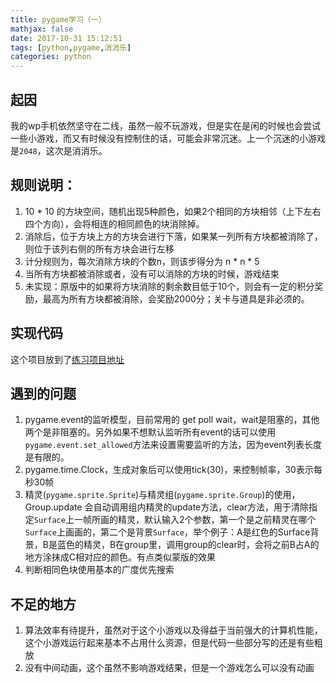 ```yaml
---
title: pygame学习（一）
mathjax: false
date: 2017-10-31 15:12:51
tags: [python,pygame,消消乐]
categories: python
---
```


## 起因 
我的wp手机依然坚守在二线，虽然一般不玩游戏，但是实在是闲的时候也会尝试一些小游戏，而又有时候没有控制住的话，可能会非常沉迷。上一个沉迷的小游戏是`2048`，这次是消消乐。
<!-- more --> 
## 规则说明：
1. 10 * 10 的方块空间，随机出现5种颜色，如果2个相同的方块相邻（上下左右四个方向），会将相连的相同颜色的块消除掉。
2. 消除后，位于方块上方的方块会进行下落，如果某一列所有方块都被消除了，则位于该列右侧的所有方块会进行左移
3. 计分规则为，每次消除方块的个数n，则该步得分为 n * n * 5
4. 当所有方块都被消除或者，没有可以消除的方块的时候，游戏结束
5. 未实现：原版中的如果将方块消除的剩余数目低于10个，则会有一定的积分奖励，最高为所有方块都被消除，会奖励2000分；关卡与道具是非必须的。  
## 实现代码
这个项目放到了[练习项目地址](https://github.com/jingniao/gamelearn) 
## 遇到的问题 
1. pygame.event的监听模型，目前常用的 get poll wait，wait是阻塞的，其他两个是非阻塞的。另外如果不想默认监听所有event的话可以使用`pygame.event.set_allowed`方法来设置需要监听的方法，因为event列表长度是有限的。
2. pygame.time.Clock，生成对象后可以使用tick(30)，来控制帧率，30表示每秒30帧
3. 精灵(`pygame.sprite.Sprite`)与精灵组(`pygame.sprite.Group`)的使用，Group.update 会自动调用组内精灵的update方法，clear方法，用于清除指定`Surface`上一帧所画的精灵，默认输入2个参数，第一个是之前精灵在哪个`Surface`上画画的，第二个是背景`Surface`，举个例子：A是红色的Surface背景，B是蓝色的精灵，B在group里，调用group的clear时，会将之前B占A的地方涂抹成C相对应的颜色。有点类似蒙版的效果
4. 判断相同色块使用基本的广度优先搜索

## 不足的地方 
1. 算法效率有待提升，虽然对于这个小游戏以及得益于当前强大的计算机性能，这个小游戏运行起来基本不占用什么资源，但是代码一些部分写的还是有些粗放
2. 没有中间动画，这个虽然不影响游戏结果，但是一个游戏怎么可以没有动画

